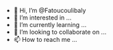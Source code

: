 - 👋 Hi, I’m @Fatoucoulibaly
- 👀 I’m interested in ...
- 🌱 I’m currently learning ...
- 💞️ I’m looking to collaborate on ...
- 📫 How to reach me ...

<!---
Fatoucoulibaly/Fatoucoulibaly is a ✨ special ✨ repository because its `README.md` (this file) appears on your GitHub profile.
You can click the Preview link to take a look at your changes.
--->
